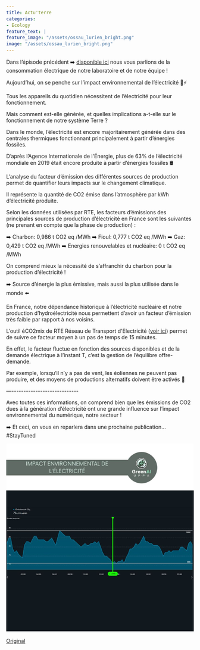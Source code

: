 ```yaml
---
title: Actu'terre
categories:
- Ecology
feature_text: |
feature_image: "/assets/ossau_lurien_bright.png"
image: "/assets/ossau_lurien_bright.png"
---
```


Dans l’épisode précédent ➡️
[disponible ici](https://www.linkedin.com/feed/update/urn:li:activity:6902580134600167424) nous vous parlions de la consommation électrique de notre laboratoire et de notre équipe !

Aujourd’hui, on se penche sur l’impact environnemental de l’électricité 🍃⚡

Tous les appareils du quotidien nécessitent de l’électricité pour leur fonctionnement. 

Mais comment est-elle générée, et quelles implications a-t-elle sur le fonctionnement de notre système Terre ?

Dans le monde, l’électricité est encore majoritairement générée dans des centrales thermiques fonctionnant principalement à partir d’énergies fossiles. 

D’après l’Agence Internationale de l'Énergie, plus de 63% de l’électricité mondiale en 2019 était encore produite à partir d’énergies fossiles 🛢️

L’analyse du facteur d’émission des différentes sources de production permet de quantifier leurs impacts sur le changement climatique. 

Il représente la quantité de CO2 émise dans l’atmosphère par kWh d’électricité produite. 

Selon les données utilisées par RTE, les facteurs d’émissions des principales sources de production d’électricité en France sont les suivantes (ne prenant en compte que la phase de production) :

➡️ Charbon: 0,986 t CO2 eq /MWh
➡️ Fioul: 0,777 t CO2 eq /MWh
➡️ Gaz: 0,429 t CO2 eq /MWh
➡️ Energies renouvelables et nucléaire: 0 t CO2 eq /MWh

On comprend mieux la nécessité de s’affranchir du charbon pour la production d’électricité ! 

➡️ Source d’énergie la plus émissive, mais aussi la plus utilisée dans le monde ⬅️

En France, notre dépendance historique à l’électricité nucléaire et notre production d’hydroélectricité nous permettent d’avoir un facteur d’émission très faible par rapport à nos voisins. 

L’outil éCO2mix de RTE Réseau de Transport d'Electricité ([voir ici](https://www.rte-france.com/eco2mix/les-emissions-de-co2-par-kwh-produit-en-france)) permet de suivre ce facteur moyen à un pas de temps de 15 minutes. 

En effet, le facteur fluctue en fonction des sources disponibles et de la demande électrique à l’instant T, c’est la gestion de l’équilibre offre-demande. 

Par exemple, lorsqu’il n’y a pas de vent, les éoliennes ne peuvent pas produire, et des moyens de productions alternatifs doivent être activés 🔋 

—----------------------------

Avec toutes ces informations, on comprend bien que les émissions de CO2 dues à la génération d’électricité ont une grande influence sur l’impact environnemental du numérique, notre secteur ! 

➡️ Et ceci, on vous en reparlera dans une prochaine publication… #StayTuned


![image](/images/blog/20220303at.jpeg)

[Original](https://www.linkedin.com/feed/update/urn:li:activity:6905104564089946112/)
